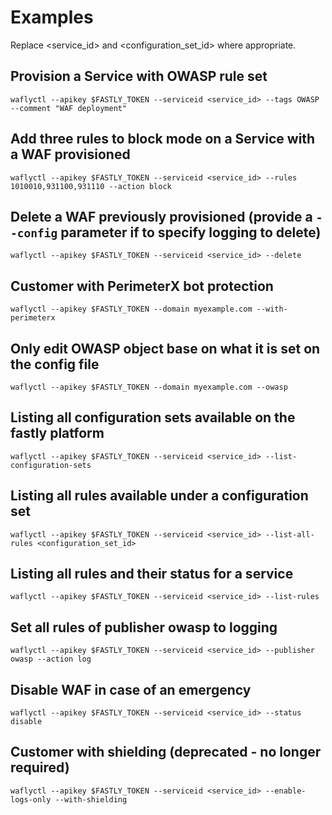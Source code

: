 # Examples

Replace <service_id> and <configuration_set_id> where appropriate.

## Provision a Service with OWASP rule set
`waflyctl --apikey $FASTLY_TOKEN --serviceid <service_id> --tags OWASP --comment "WAF deployment"`

## Add three rules to block mode on a Service with a WAF provisioned
`waflyctl --apikey $FASTLY_TOKEN --serviceid <service_id> --rules 1010010,931100,931110 --action block`

## Delete a WAF previously provisioned (provide a `--config` parameter if to specify logging to delete)
`waflyctl --apikey $FASTLY_TOKEN --serviceid <service_id> --delete`

## Customer with PerimeterX bot protection
`waflyctl --apikey $FASTLY_TOKEN --domain myexample.com --with-perimeterx`

## Only edit OWASP object base on what it is set on the config file
`waflyctl --apikey $FASTLY_TOKEN --domain myexample.com --owasp`

## Listing all configuration sets available on the fastly platform
`waflyctl --apikey $FASTLY_TOKEN --serviceid <service_id> --list-configuration-sets`

## Listing all rules available under a configuration set
`waflyctl --apikey $FASTLY_TOKEN --serviceid <service_id> --list-all-rules <configuration_set_id>`

## Listing all rules and their status for a service
`waflyctl --apikey $FASTLY_TOKEN --serviceid <service_id> --list-rules`

## Set all rules of publisher owasp to logging 
`waflyctl --apikey $FASTLY_TOKEN --serviceid <service_id> --publisher owasp --action log`

## Disable WAF in case of an emergency
`waflyctl --apikey $FASTLY_TOKEN --serviceid <service_id> --status disable`

## Customer with shielding (deprecated - no longer required)
`waflyctl --apikey $FASTLY_TOKEN --serviceid <service_id> --enable-logs-only --with-shielding`